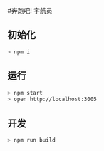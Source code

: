 #奔跑吧! 宇航员

## 初始化

```bash
> npm i
```

## 运行

```bash
> npm start
> open http://localhost:3005
```

## 开发

```bash
> npm run build
```